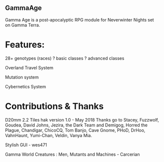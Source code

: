 ## GammaAge
Gamma Age is a post-apocalyptic RPG module for Neverwinter Nights set on Gamma Terra.

# Features:
28+ genotypes (races)
? basic classes
? advanced classes

Overland Travel System

Mutation system

Cybernetics System




# Contributions & Thanks

D20mm 2.2 Tiles hak version 1.0 - May 2018
Thanks go to Stacey, Fuzzwolf, Goudea, David Johns, Jezira, the Dark Team and Demigog, Horred the Plague, Chandigar, ChicoCQ, Tom Banjo, Cave Gnome, PHoD, DrHoo, VahnHaunt, Yumi-Chan, Veldin, Vanya Mia.

Stylish GUI - wes471

Gamma World Creatures : Men, Mutants and Machines - Carcerian
